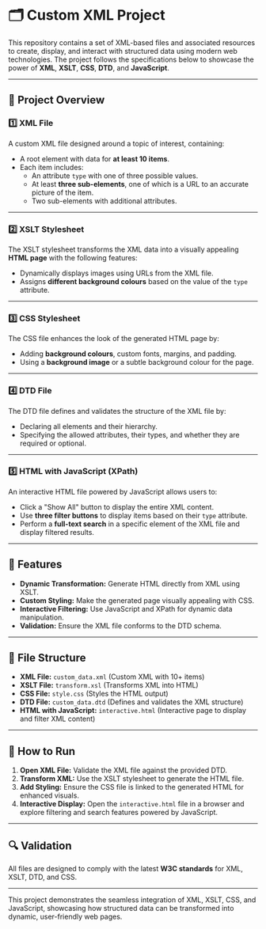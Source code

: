 # 🗂️ Custom XML Project  

This repository contains a set of XML-based files and associated resources to create, display, and interact with structured data using modern web technologies. The project follows the specifications below to showcase the power of **XML**, **XSLT**, **CSS**, **DTD**, and **JavaScript**.  

---

## 📖 Project Overview  

### 1️⃣ **XML File**  
A custom XML file designed around a topic of interest, containing:  
- A root element with data for **at least 10 items**.  
- Each item includes:  
  - An attribute `type` with one of three possible values.  
  - At least **three sub-elements**, one of which is a URL to an accurate picture of the item.  
  - Two sub-elements with additional attributes.  

---

### 2️⃣ **XSLT Stylesheet**  
The XSLT stylesheet transforms the XML data into a visually appealing **HTML page** with the following features:  
- Dynamically displays images using URLs from the XML file.  
- Assigns **different background colours** based on the value of the `type` attribute.  

---

### 3️⃣ **CSS Stylesheet**  
The CSS file enhances the look of the generated HTML page by:  
- Adding **background colours**, custom fonts, margins, and padding.  
- Using a **background image** or a subtle background colour for the page.  

---

### 4️⃣ **DTD File**  
The DTD file defines and validates the structure of the XML file by:  
- Declaring all elements and their hierarchy.  
- Specifying the allowed attributes, their types, and whether they are required or optional.  

---

### 5️⃣ **HTML with JavaScript (XPath)**  
An interactive HTML file powered by JavaScript allows users to:  
- Click a "Show All" button to display the entire XML content.  
- Use **three filter buttons** to display items based on their `type` attribute.  
- Perform a **full-text search** in a specific element of the XML file and display filtered results.  

---

## 🚀 Features  

- **Dynamic Transformation:** Generate HTML directly from XML using XSLT.  
- **Custom Styling:** Make the generated page visually appealing with CSS.  
- **Interactive Filtering:** Use JavaScript and XPath for dynamic data manipulation.  
- **Validation:** Ensure the XML file conforms to the DTD schema.  

---

## 📂 File Structure  

- **XML File:** `custom_data.xml` (Custom XML with 10+ items)  
- **XSLT File:** `transform.xsl` (Transforms XML into HTML)  
- **CSS File:** `style.css` (Styles the HTML output)  
- **DTD File:** `custom_data.dtd` (Defines and validates the XML structure)  
- **HTML with JavaScript:** `interactive.html` (Interactive page to display and filter XML content)  

---

## 🎯 How to Run  

1. **Open XML File:** Validate the XML file against the provided DTD.  
2. **Transform XML:** Use the XSLT stylesheet to generate the HTML file.  
3. **Add Styling:** Ensure the CSS file is linked to the generated HTML for enhanced visuals.  
4. **Interactive Display:** Open the `interactive.html` file in a browser and explore filtering and search features powered by JavaScript.  

---

## 🔍 Validation  

All files are designed to comply with the latest **W3C standards** for XML, XSLT, DTD, and CSS.  

---

This project demonstrates the seamless integration of XML, XSLT, CSS, and JavaScript, showcasing how structured data can be transformed into dynamic, user-friendly web pages.  
